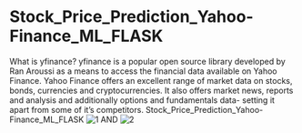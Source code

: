# Stock_Price_Prediction_Yahoo-Finance_ML_FLASK
What is yfinance?
yfinance is a popular open source library developed by Ran Aroussi as a means to access the financial data available on Yahoo Finance.
Yahoo Finance offers an excellent range of market data on stocks, bonds, currencies and cryptocurrencies. It also offers market news, reports and analysis and additionally options and fundamentals data- setting it apart from some of it’s competitors.
Stock_Price_Prediction_Yahoo-Finance_ML_FLASK
![1](https://github.com/adnanmajeed82/Stock_Price_Prediction_Yahoo-Finance_ML_FLASK/assets/49750395/9a1bdcfe-c7c6-44ed-8a94-6ae14f716006)
AND
![2](https://github.com/adnanmajeed82/Stock_Price_Prediction_Yahoo-Finance_ML_FLASK/assets/49750395/def33660-8341-452d-8f64-a4b77d1e4da3)
